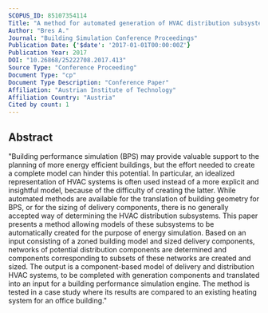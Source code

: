 ```yaml
---
SCOPUS_ID: 85107354114
Title: "A method for automated generation of HVAC distribution subsystems for building performance simulation"
Author: "Bres A."
Journal: "Building Simulation Conference Proceedings"
Publication Date: {'$date': '2017-01-01T00:00:00Z'}
Publication Year: 2017
DOI: "10.26868/25222708.2017.413"
Source Type: "Conference Proceeding"
Document Type: "cp"
Document Type Description: "Conference Paper"
Affiliation: "Austrian Institute of Technology"
Affiliation Country: "Austria"
Cited by count: 1
---
```


## Abstract
"Building performance simulation (BPS) may provide valuable support to the planning of more energy efficient buildings, but the effort needed to create a complete model can hinder this potential. In particular, an idealized representation of HVAC systems is often used instead of a more explicit and insightful model, because of the difficulty of creating the latter. While automated methods are available for the translation of building geometry for BPS, or for the sizing of delivery components, there is no generally accepted way of determining the HVAC distribution subsystems. This paper presents a method allowing models of these subsystems to be automatically created for the purpose of energy simulation. Based on an input consisting of a zoned building model and sized delivery components, networks of potential distribution components are determined and components corresponding to subsets of these networks are created and sized. The output is a component-based model of delivery and distribution HVAC systems, to be completed with generation components and translated into an input for a building performance simulation engine. The method is tested in a case study where its results are compared to an existing heating system for an office building."
